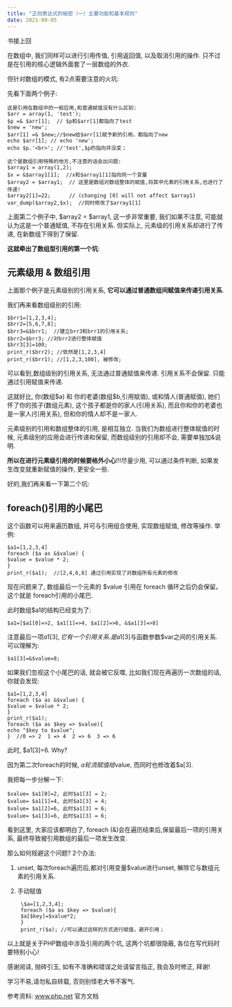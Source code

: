 ```yaml
---
title: "正则表达式的秘密（一）主要功能和基本规则"
date: 2021-09-05
---
```



书接上回

在数组中, 我们同样可以进行引用传值, 引用返回值, 以及取消引用的操作. 只不过是在引用的核心逻辑外面套了一层数组的外衣.

但针对数组的模式, 有2点需要注意的火坑:

先看下面两个例子:

    这是引用在数组中的一般应用,和普通赋值没有什么区别:
    $arr = array(1, 'test');
    $p =& $arr[1];  // $p和$arr[1]都指向了test
    $new = 'new';
    $arr[1] =& $new;//$new给$arr[1]赋予新的引用，都指向了new
    echo $arr[1]; // echo 'new';
    echo $p.'<br>'; //'test',$p的指向并没变；
    
    这个是数组引用特殊的地方,不注意的话会出问题:
    $array1 = array(1,2);
    $x = &$array1[1];  //x和$array1[1]指向同一个变量
    $array2 = $array1;  // 这里是数组对数组整体的赋值,将其中元素的引用关系,也进行了传递!
    $array2[1]=22;      // (changing [0] will not affect $array1)
    var_dump($array2,$x);  //同时修改了$array1[1]

上面第二个例子中, \$array2 = $array1, 这一步非常重要, 我们如果不注意, 可能就认为这是一个普通赋值, 不存在引用关系. 但实际上, 元素级的引用关系却进行了传递, 在新数组下得到了保留. 

**这就牵出了数组型引用的第一个坑**:

## 元素级用 & 数组引用

上面那个例子是元素级别的引用关系, **它可以通过普通数组间赋值来传递引用关系**. 

我们再来看数组级别的引用:

    $brr1=[1,2,3,4];
    $brr2=[5,6,7,8];
    $brr3=&$brr1;  //建立brr3和brr1的引用关系;
    $brr2=$brr3; //对brr2进行整体赋值
    $brr3[3]=100;
    print_r($brr2); //依然是[1,2,3,4]
    print_r($brr1); //[1,2,3,100], 被修改;
可以看到,数组级别的引用关系, 无法通过普通赋值来传递. 引用关系不会保留. 只能通过引用赋值来传递.

这就好比, 你(数组\$a) 和 你的老婆(数组\$b,引用赋值), 或和情人(普通赋值), 她们怀了你的孩子(数组元素), 这个孩子都是你的家人(引用关系), 而且你和你的老婆也是一家人(引用关系), 但和你的情人却不是一家人.

元素级别的引用和数组整体的引用, 是相互独立. 当我们为数组进行整体赋值的时候, 元素级别的应用会进行传递和保留, 而数组级别的引用却不会, 需要单独加&说明.

**所以在进行元素级引用的时候要格外小心**!!!尽量少用, 可以通过条件判断, 如果发生改变就重新赋值的操作, 更安全一些.



好的,我们再来看一下第二个坑:

## foreach()引用的小尾巴 

这个函数可以用来遍历数组, 并可与引用组合使用, 实现数组赋值, 修改等操作. 举例:

    $a1=[1,2,3,4]
    foreach ($a as &$value) {
    $value = $value * 2;
    }
    print_r($a1);  //[2,4,6,8] 通过引用实现了对数组所有元素的修改
    
现在问题来了, 数组最后一个元素的 $value 引用在 foreach 循环之后仍会保留。这个就是 foreach引用的小尾巴.

此时数组$a1的结构已经变为了: 

`$a1=[$a1[0]=>2, $a1[1]=>4, $a1[2]=>6, &$a1[3]=>8]`

注意最后一项$a1[3], 它有一个引用关系. 是$a1[3]与函数参数$var之间的引用关系. 可以理解为:

`$a1[3]=&$value=8;`

如果我们忽视这个小尾巴的话, 就会被它反噬, 比如我们现在再遍历一次数组的话, 你就会发现:

    $a1=[1,2,3,4]
    foreach ($a as &$value) {
    $value = $value * 2;
    }
    print_r($a1);
    foreach ($a as $key => $value){
    echo "$key to $value";
    }  //0 => 2  1 => 4  2 => 6  3 => 6  

此时, $a1[3]=6. Why?

因为第二次foreach的时候, $a轮流赋值给$value, 而同时也修改着$a[3].

我把每一步分解一下:

    $value= $a1[0]=2, 此时$a1[3] = 2;
    $value= $a1[1]=4, 此时$a1[3] = 4;
    $value= $a1[2]=6, 此时$a1[3] = 6;
    $value= $a1[3]=6, 此时$a1[3] = 6;
    
看到这里, 大家应该都明白了, foreach (&)会在遍历结束后,保留最后一项的引用关系, 最终导致被引用数组的最后一项发生改变.

那么如何规避这个问题? 2个办法: 

1. unset, 每次foreach遍历后,都对引用变量$value进行unset, 解除它与数组元素的引用关系.

2. 手动赋值

        \$a=[1,2,3,4];
        foreach ($a as $key => $value){
        $a[$key]=$value*2;
        }
        print_r($a); //可以通过这样的方式进行赋值，避开引用；


以上就是关于PHP数组中涉及引用的两个坑, 这两个坑都很隐蔽, 各位在写代码时要特别小心!

感谢阅读, 抛砖引玉, 如有不准确和错误之处请留言指正, 我会及时修正, 拜谢!


学习不易,请勿私自转载, 否则别怪老大爷不客气.


参考资料:
www.php.net 官方文档
